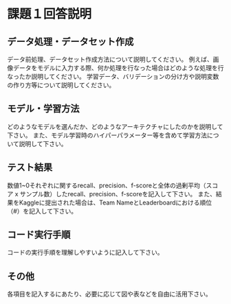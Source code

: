 # 課題１回答説明

データ処理・データセット作成
----
データ前処理、データセット作成方法について説明してください。
例えば、画像データをモデルに入力する際、何か処理を行なった場合はどのような処理を行なったか説明してください。
学習データ、バリデーションの分け方や説明変数の作り方等について説明してください。

モデル・学習方法
----
どのようなモデルを選んだか、どのようなアーキテクチャにしたのかを説明して下さい。
また、モデル学習時のハイパーパラメーター等を含めて学習方法について説明して下さい。

テスト結果
----
数値1~0それぞれに関するrecall、precision、f-scoreと全体の過剰平均（スコア x サンプル数）したrecall、precision、f-scoreを記入して下さい。
また、結果をKaggleに提出された場合は、Team NameとLeaderboardにおける順位（#）を記入して下さい。

コード実行手順
----
コードの実行手順を理解しやすいように記入して下さい。

その他
----
各項目を記入するにあたり、必要に応じて図や表などを自由に活用下さい。
